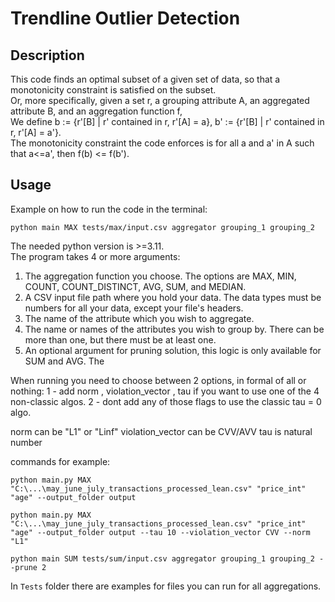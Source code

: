 # Trendline Outlier Detection

## Description
This code finds an optimal subset of a given set of data, so that a monotonicity constraint is satisfied on the subset.  
Or, more specifically, given a set r, a grouping attribute A, an aggregated attribute B, and an aggregation function f,  
We define b := {r'[B] | r' contained in r, r'[A] = a}, b' := {r'[B] | r' contained in r, r'[A] = a'}.  
The monotonicity constraint the code enforces is for all a and a' in A such that a<=a', then f(b) <= f(b').  

## Usage
Example on how to run the code in the terminal:
```
python main MAX tests/max/input.csv aggregator grouping_1 grouping_2 
```
The needed python version is >=3.11.  
The program takes 4 or more arguments:  
1. The aggregation function you choose. The options are MAX, MIN, COUNT, COUNT_DISTINCT, AVG, SUM, and MEDIAN.
2. A CSV input file path where you hold your data. The data types must be numbers for all your data, except your file's headers.
3. The name of the attribute which you wish to aggregate.
4. The name or names of the attributes you wish to group by. There can be more than one, but there must be at least one.
5. An optional argument for pruning solution, this logic is only available for SUM and AVG. The 

When running you need to choose between 2 options, in formal of all or nothing:
1 - add norm , violation_vector , tau if you want to use one of the 4 non-classic algos.
2 - dont add any of those flags to use the classic tau = 0 algo.

norm can be "L1" or "Linf"
violation_vector can be CVV/AVV
tau is natural number

commands for example:
```
python main.py MAX "C:\...\may_june_july_transactions_processed_lean.csv" "price_int" "age" --output_folder output

python main.py MAX "C:\...\may_june_july_transactions_processed_lean.csv" "price_int" "age" --output_folder output --tau 10 --violation_vector CVV --norm "L1"

python main SUM tests/sum/input.csv aggregator grouping_1 grouping_2 --prune 2
```


In `Tests` folder there are examples for files you can run for all aggregations.